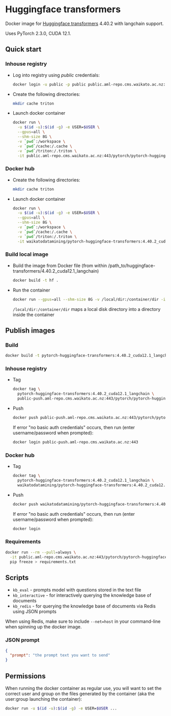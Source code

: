 # Huggingface transformers

Docker image for [Huggingface transformers](https://github.com/huggingface/transformers) 4.40.2 with langchain support.

Uses PyTorch 2.3.0, CUDA 12.1.

## Quick start

### Inhouse registry

* Log into registry using *public* credentials:

  ```bash
  docker login -u public -p public public.aml-repo.cms.waikato.ac.nz:443 
  ```
  
* Create the following directories:

  ```bash
  mkdir cache triton
  ```

* Launch docker container

  ```bash
  docker run \
    -u $(id -u):$(id -g) -e USER=$USER \
    --gpus=all \
    --shm-size 8G \
    -v `pwd`:/workspace \
    -v `pwd`/cache:/.cache \
    -v `pwd`/triton:/.triton \
    -it public.aml-repo.cms.waikato.ac.nz:443/pytorch/pytorch-huggingface-transformers:4.40.2_cuda12.1_langchain
  ```

### Docker hub
  
* Create the following directories:

  ```bash
  mkdir cache triton
  ```

* Launch docker container

  ```bash
  docker run \
    -u $(id -u):$(id -g) -e USER=$USER \
    --gpus=all \
    --shm-size 8G \
    -v `pwd`:/workspace \
    -v `pwd`/cache:/.cache \
    -v `pwd`/triton:/.triton \
    -it waikatodatamining/pytorch-huggingface-transformers:4.40.2_cuda12.1_langchain
  ```

### Build local image

* Build the image from Docker file (from within /path_to/huggingface-transformers/4.40.2_cuda12.1_langchain)

  ```bash
  docker build -t hf .
  ```
  
* Run the container

  ```bash
  docker run --gpus=all --shm-size 8G -v /local/dir:/container/dir -it hf
  ```
  `/local/dir:/container/dir` maps a local disk directory into a directory inside the container


## Publish images

### Build

```bash
docker build -t pytorch-huggingface-transformers:4.40.2_cuda12.1_langchain .
```

### Inhouse registry  
  
* Tag

  ```bash
  docker tag \
    pytorch-huggingface-transformers:4.40.2_cuda12.1_langchain \
    public-push.aml-repo.cms.waikato.ac.nz:443/pytorch/pytorch-huggingface-transformers:4.40.2_cuda12.1_langchain
  ```
  
* Push

  ```bash
  docker push public-push.aml-repo.cms.waikato.ac.nz:443/pytorch/pytorch-huggingface-transformers:4.40.2_cuda12.1_langchain
  ```
  If error "no basic auth credentials" occurs, then run (enter username/password when prompted):
  
  ```bash
  docker login public-push.aml-repo.cms.waikato.ac.nz:443
  ```

### Docker hub  
  
* Tag

  ```bash
  docker tag \
    pytorch-huggingface-transformers:4.40.2_cuda12.1_langchain \
    waikatodatamining/pytorch-huggingface-transformers:4.40.2_cuda12.1_langchain
  ```
  
* Push

  ```bash
  docker push waikatodatamining/pytorch-huggingface-transformers:4.40.2_cuda12.1_langchain
  ```
  If error "no basic auth credentials" occurs, then run (enter username/password when prompted):
  
  ```bash
  docker login
  ```


### Requirements

```bash
docker run --rm --pull=always \
  -it public.aml-repo.cms.waikato.ac.nz:443/pytorch/pytorch-huggingface-transformers:4.40.2_cuda12.1_langchain \
  pip freeze > requirements.txt
```

## Scripts

* `kb_eval` - prompts model with questions stored in the text file
* `kb_interactive` - for interactively querying the knowledge base of documents
* `kb_redis` - for querying the knowledge base of documents via Redis using JSON prompts

When using Redis, make sure to include `--net=host` in your command-line when spinning up the docker image. 

### JSON prompt

```json
{
  "prompt": "the prompt text you want to send"
}
```

## Permissions

When running the docker container as regular use, you will want to set the correct
user and group on the files generated by the container (aka the user:group launching
the container):

```bash
docker run -u $(id -u):$(id -g) -e USER=$USER ...
```
